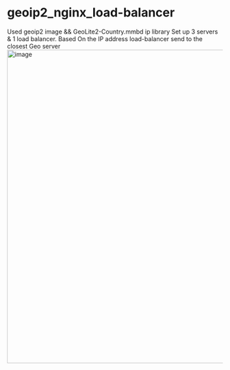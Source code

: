 # geoip2_nginx_load-balancer
Used geoip2 image && GeoLite2-Country.mmbd ip library
Set up 3 servers & 1 load balancer. Based On the IP address load-balancer send to the closest Geo server
<img width="732" alt="image" src="https://github.com/danylboiko95/geoip2_nginx_load-balancer/assets/44903844/75d106d5-b409-42f2-be21-6674cd3389eb">
